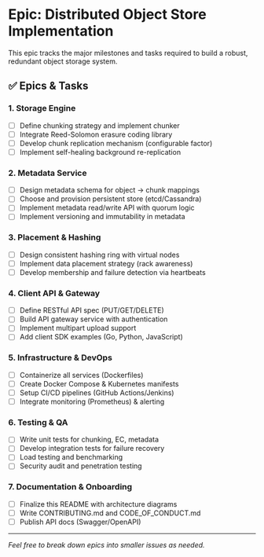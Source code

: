 # Epic: Distributed Object Store Implementation

This epic tracks the major milestones and tasks required to build a robust, redundant object storage system.

## ✅ Epics & Tasks

### 1. Storage Engine
- [ ] Define chunking strategy and implement chunker
- [ ] Integrate Reed-Solomon erasure coding library
- [ ] Develop chunk replication mechanism (configurable factor)
- [ ] Implement self-healing background re-replication

### 2. Metadata Service
- [ ] Design metadata schema for object → chunk mappings
- [ ] Choose and provision persistent store (etcd/Cassandra)
- [ ] Implement metadata read/write API with quorum logic
- [ ] Implement versioning and immutability in metadata

### 3. Placement & Hashing
- [ ] Design consistent hashing ring with virtual nodes
- [ ] Implement data placement strategy (rack awareness)
- [ ] Develop membership and failure detection via heartbeats

### 4. Client API & Gateway
- [ ] Define RESTful API spec (PUT/GET/DELETE)
- [ ] Build API gateway service with authentication
- [ ] Implement multipart upload support
- [ ] Add client SDK examples (Go, Python, JavaScript)

### 5. Infrastructure & DevOps
- [ ] Containerize all services (Dockerfiles)
- [ ] Create Docker Compose & Kubernetes manifests
- [ ] Setup CI/CD pipelines (GitHub Actions/Jenkins)
- [ ] Integrate monitoring (Prometheus) & alerting

### 6. Testing & QA
- [ ] Write unit tests for chunking, EC, metadata
- [ ] Develop integration tests for failure recovery
- [ ] Load testing and benchmarking
- [ ] Security audit and penetration testing

### 7. Documentation & Onboarding
- [ ] Finalize this README with architecture diagrams
- [ ] Write CONTRIBUTING.md and CODE_OF_CONDUCT.md
- [ ] Publish API docs (Swagger/OpenAPI)

---
*Feel free to break down epics into smaller issues as needed.*
